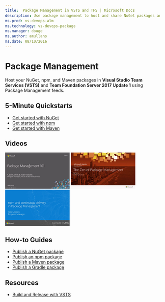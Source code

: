 ```yaml
---
title:  Package Management in VSTS and TFS | Microsoft Docs   
description: Use package management to host and share NuGet packages and npm modules with VSTS or Team Foundation Server
ms.prod: vs-devops-alm
ms.technology: vs-devops-package
ms.manager: douge
ms.author: amullans
ms.date: 08/10/2016
---
```


# Package Management

Host your NuGet, npm, and Maven packages in **Visual Studio Team Services (VSTS)** and **Team Foundation Server 2017 Update 1** using Package Management feeds. 

## 5-Minute Quickstarts 

- [Get started with NuGet](get-started-nuget.md)  
- [Get started with npm](get-started-npm.md)   
- [Get started with Maven](get-started-maven.md)  

## Videos

[![Package Management 101](_img/index/package-management-101.png)](https://channel9.msdn.com/events/Build/2017/P4110)   [![The Zen of Package Management](_img/index/zen-of-package-management.png)](https://channel9.msdn.com/events/Ignite/Australia-2017/NET324)   [![npm and continuous delivery in Package Management](_img/index/npm-and-continuous-delivery.png)](https://channel9.msdn.com/events/Visual-Studio/Visual-Studio-2017-Launch/T112)

## How-to Guides

- [Publish a NuGet package](nuget/publish.md)
- [Publish an npm package](npm/publish.md)
- [Publish a Maven package](maven/publish.md)
- [Publish a Gradle package](gradle/publish-package-gradle.md)

## Resources

- [Build and Release with VSTS](/vsts/build-release/index)



